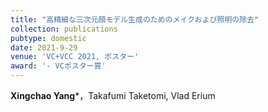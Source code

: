 ```yaml
---
title: "高精細な三次元顔モデル生成のためのメイクおよび照明の除去"
collection: publications
pubtype: domestic
date: 2021-9-29
venue: 'VC+VCC 2021, ポスター'
award: '- VCポスター賞'
---
```


**Xingchao Yang***，Takafumi Taketomi, Vlad Erium